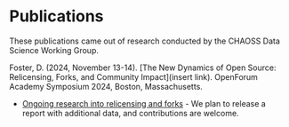 # Publications

These publications came out of research conducted by the CHAOSS Data Science Working Group.

Foster, D. (2024, November 13-14). [The New Dynamics of Open Source: Relicensing, Forks, and Community Impact](insert link). OpenForum Academy Symposium 2024, Boston, Massachusetts.
* [Ongoing research into relicensing and forks](https://github.com/chaoss/wg-data-science/tree/main/dataset/license-changes/fork-case-study) - We plan to release a report with additional data, and contributions are welcome.